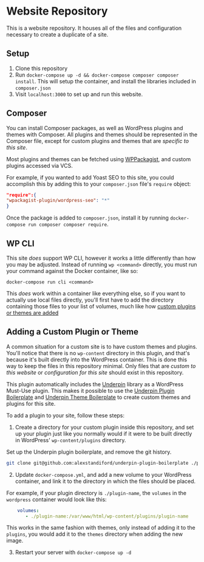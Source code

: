 # Website Repository

This is a website repository. It houses all of the files and configuration necessary to create a duplicate of a site.

## Setup

1. Clone this repository
1. Run `docker-compose up -d && docker-compose composer composer install`. This will setup the container, and install
   the libraries included in `composer.json`
1. Visit `localhost:3000` to set up and run this website.

## Composer

You can install Composer packages, as well as WordPress plugins and themes with Composer. All plugins and themes should
be represented in the Composer file, except for custom plugins and themes that are _specific to this site_.

Most plugins and themes can be fetched using [WPPackagist](https://wpackagist.org/), and custom plugins accessed via VCS.

For example, if you wanted to add Yoast SEO to this site, you could accomplish this by adding this to your `composer.json`
file's `require` object:

```JSON
"require":{
"wpackagist-plugin/wordpress-seo": "*"
}
```

Once the package is added to `composer.json`, install it by running `docker-compose run composer composer require`.

## WP CLI

This site _does_ support WP CLI, however it works a little differently than how you may be adjusted. Instead of running
`wp <command>` directly, you must run your command against the Docker container, like so:

`docker-compose run cli <command>`

This _does_ work within a container like everything else, so if you want to actually use local files directly, you'll
first have to add the directory containing those files to your list of volumes, much like how [custom plugins or themes
are added](#adding-a-custom-plugin-or-theme)

## Adding a Custom Plugin or Theme

A common situation for a custom site is to have custom themes and plugins. You'll notice that there is no `wp-content`
directory in this plugin, and that's because it's built directly into the WordPress container. This is done this way to
keep the files in this repository minimal. Only files that are _custom to this website_ or _configuration for this site_
should exist in this repository.

This plugin automatically includes the [Underpin](https://github.com/alexstandiford/underpin) library as a WordPress
Must-Use plugin. This makes it possible to use the [Underpin Plugin Boilerplate](https://github.com/alexstandiford/underpin-plugin-boilerplate) and
[Underpin Theme Boilerplate](https://github.com/alexstandiford/underpin-theme-boilerplate) to create custom themes and
plugins for this site.

To add a plugin to your site, follow these steps:

1. Create a directory for your custom plugin inside this repository, and set up your plugin just like you normally would
   if it were to be built directly in WordPress' `wp-content/plugins` directory.

Set up the Underpin plugin boilerplate, and remove the git history.
```bash
git clone git@github.com:alexstandiford/underpin-plugin-boilerplate ./plugin-name && cd ./plugin-name && rm -rf .git
```

2. Update `docker-compose.yml`, and add a new volume to your WordPress container, and link it to the directory
   in which the files should be placed.

For example, if your plugin directory is `./plugin-name`, the `volumes` in the `wordpress` container would look like this:

```yml
    volumes:
       - ./plugin-name:/var/www/html/wp-content/plugins/plugin-name
```

This works in the same fashion with themes, only instead of adding it to the `plugins`, you would add it to the `themes`
directory when adding the new image.

3. Restart your server with `docker-compose up -d`